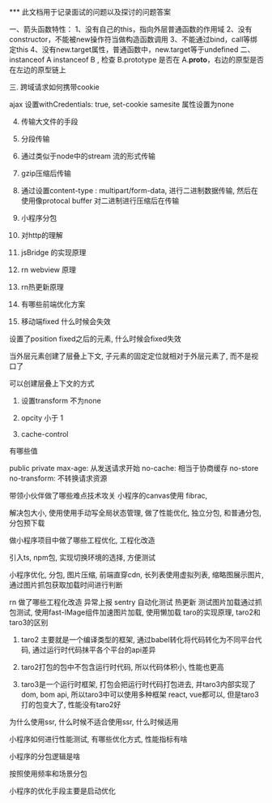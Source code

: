 *** 此文档用于记录面试的问题以及探讨的问题答案

一、箭头函数特性：
    1、没有自己的this，指向外层普通函数的作用域
    2、没有constructor，不能被new操作符当做构造函数调用
    3、不能通过bind，call等绑定this
    4、没有new.target属性，普通函数中，new.target等于undefined
二、instanceof
    A  instanceof B , 检查 B.prototype 是否在 A.__proto__，右边的原型是否在左边的原型链上

三. 跨域请求如何携带cookie

ajax 设置withCredentials: true, set-cookie samesite 属性设置为none


4. 传输大文件的手段

1. 分段传输

2. 通过类似于node中的stream 流的形式传输

3. gzip压缩后传输

4. 通过设置content-type : multipart/form-data, 进行二进制数据传输, 然后在使用像protocal buffer 对二进制进行压缩后在传输

5. 小程序分包

6. 对http的理解

7. jsBridge 的实现原理

8. rn webview 原理

9. rn热更新原理

10. 有哪些前端优化方案

11. 移动端fixed 什么时候会失效

设置了position fixed之后的元素, 什么时候会fixed失效

当外层元素创建了层叠上下文, 子元素的固定定位就相对于外层元素了, 而不是视口了

可以创建层叠上下文的方式

1. 设置transform 不为none

2. opcity 小于 1

12. cache-control

有哪些值

public
private
max-age: 从发送请求开始
no-cache: 相当于协商缓存
no-store
no-transform: 不转换请求资源

带领小伙伴做了哪些难点技术攻关
小程序的canvas使用 fibrac,

解决包大小, 使用使用手动写全局状态管理,
做了性能优化, 独立分包, 和普通分包, 分包预下载

做小程序项目中做了哪些工程优化, 工程化改造

引入ts, npm包, 实现切换环境的选择, 方便测试

小程序优化, 分包, 图片压缩, 前端直穿cdn, 长列表使用虚拟列表, 缩略图展示图片, 通过图片抓包获取加载时间进行判断

rn 做了哪些工程化改造
异常上报 sentry
自动化测试
热更新
测试图片加载通过抓包测试, 使用fast-IMage组件加速图片加载, 使用懒加载
taro的实现原理, taro2和taro3的区别
1. taro2 主要就是一个编译类型的框架, 通过babel转化将代码转化为不同平台代码, 通过运行时代码抹平各个平台的api差异

2. taro2打包的包中不包含运行时代码, 所以代码体积小, 性能也更高

3. taro3是一个运行时框架, 打包会把运行时代码打包进去, 并taro3内部实现了dom, bom api, 所以taro3中可以使用多种框架 react, vue都可以, 但是taro3打的包变大了, 性能没有taro2好

为什么使用ssr, 什么时候不适合使用ssr, 什么时候适用


小程序如何进行性能测试, 有哪些优化方式, 性能指标有啥 


小程序的分包逻辑是啥

按照使用频率和场景分包

小程序的优化手段主要是启动优化




